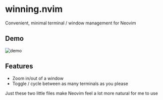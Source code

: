 # winning.nvim
Convenient, minimal terminal / window management for Neovim

## Demo
![demo](images/demo.gif)

## Features
- Zoom in/out of a window
- Toggle / cycle between as many terminals as you please

Just these two little files make Neovim feel a lot more natural for me to use
